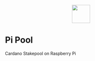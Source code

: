 <p align="center"><img width="60px" src="https://github.com/alessandrokonrad/Pi-Pool/blob/master/images/logo.svg"></img>
<h1>Pi Pool</h1>
</p>

Cardano Stakepool on Raspberry Pi
